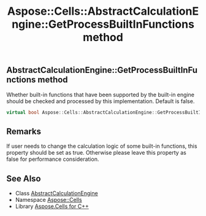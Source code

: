 ﻿---
title: Aspose::Cells::AbstractCalculationEngine::GetProcessBuiltInFunctions method
linktitle: GetProcessBuiltInFunctions
second_title: Aspose.Cells for C++ API Reference
description: 'Aspose::Cells::AbstractCalculationEngine::GetProcessBuiltInFunctions method. Whether built-in functions that have been supported by the built-in engine should be checked and processed by this implementation. Default is false in C++.'
type: docs
weight: 400
url: /cpp/aspose.cells/abstractcalculationengine/getprocessbuiltinfunctions/
---
## AbstractCalculationEngine::GetProcessBuiltInFunctions method


Whether built-in functions that have been supported by the built-in engine should be checked and processed by this implementation. Default is false.

```cpp
virtual bool Aspose::Cells::AbstractCalculationEngine::GetProcessBuiltInFunctions()
```

## Remarks


If user needs to change the calculation logic of some built-in functions, this property should be set as true. Otherwise please leave this property as false for performance consideration. 
## See Also

* Class [AbstractCalculationEngine](../)
* Namespace [Aspose::Cells](../../)
* Library [Aspose.Cells for C++](../../../)
